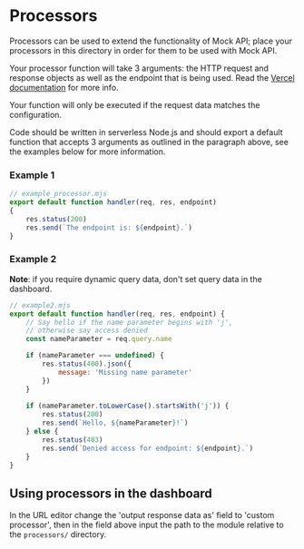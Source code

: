 # Processors
Processors can be used to extend the functionality of Mock API; place your processors in this directory in order for them to be used with Mock API.

Your processor function will take 3 arguments: the HTTP request and response objects as well as the endpoint that is being used. Read the [Vercel documentation](https://vercel.com/docs/runtimes#official-runtimes/node-js) for more info.

Your function will only be executed if the request data matches the configuration.

Code should be written in serverless Node.js and should export a default function that accepts 3 arguments as outlined in the paragraph above, see the examples below for more information.

### Example 1

```js
// example_processor.mjs
export default function handler(req, res, endpoint)
{
    res.status(200)
    res.send(`The endpoint is: ${endpoint}.`)
}
```

### Example 2
**Note**: if you require dynamic query data, don't set query data in the dashboard.
```js
// example2.mjs
export default function handler(req, res, endpoint) {
    // Say hello if the name parameter begins with 'j', 
    // otherwise say access denied
    const nameParameter = req.query.name

    if (nameParameter === undefined) {
        res.status(400).json({
            message: 'Missing name parameter'
        })
    }
    
    if (nameParameter.toLowerCase().startsWith('j')) {
        res.status(200)
        res.send(`Hello, ${nameParameter}!`)
    } else {
        res.status(403)
        res.send(`Denied access for endpoint: ${endpoint}.`)
    }
}
```

## Using processors in the dashboard
In the URL editor change the 'output response data as' field to 'custom processor', then in the field above input the path to the module relative to the `processors/` directory.